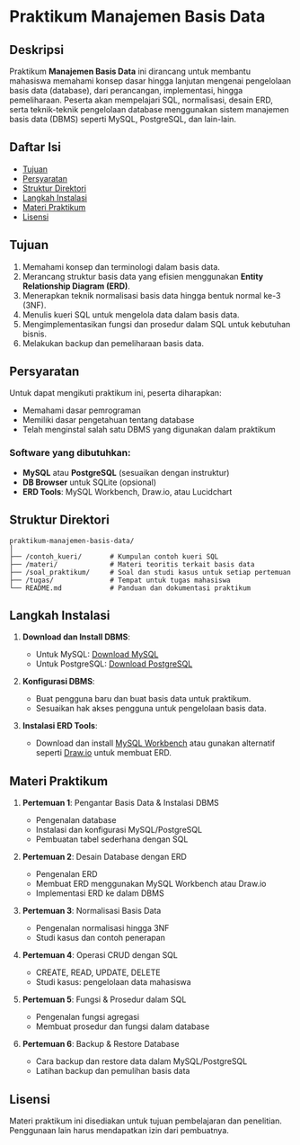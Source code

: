 # Praktikum Manajemen Basis Data

## Deskripsi
Praktikum **Manajemen Basis Data** ini dirancang untuk membantu mahasiswa memahami konsep dasar hingga lanjutan mengenai pengelolaan basis data (database), dari perancangan, implementasi, hingga pemeliharaan. Peserta akan mempelajari SQL, normalisasi, desain ERD, serta teknik-teknik pengelolaan database menggunakan sistem manajemen basis data (DBMS) seperti MySQL, PostgreSQL, dan lain-lain.

## Daftar Isi
- [Tujuan](#tujuan)
- [Persyaratan](#persyaratan)
- [Struktur Direktori](#struktur-direktori)
- [Langkah Instalasi](#langkah-instalasi)
- [Materi Praktikum](#materi-praktikum)
- [Lisensi](#lisensi)

## Tujuan
1. Memahami konsep dan terminologi dalam basis data.
2. Merancang struktur basis data yang efisien menggunakan **Entity Relationship Diagram (ERD)**.
3. Menerapkan teknik normalisasi basis data hingga bentuk normal ke-3 (3NF).
4. Menulis kueri SQL untuk mengelola data dalam basis data.
5. Mengimplementasikan fungsi dan prosedur dalam SQL untuk kebutuhan bisnis.
6. Melakukan backup dan pemeliharaan basis data.

## Persyaratan
Untuk dapat mengikuti praktikum ini, peserta diharapkan:
- Memahami dasar pemrograman
- Memiliki dasar pengetahuan tentang database
- Telah menginstal salah satu DBMS yang digunakan dalam praktikum

### Software yang dibutuhkan:
- **MySQL** atau **PostgreSQL** (sesuaikan dengan instruktur)
- **DB Browser** untuk SQLite (opsional)
- **ERD Tools**: MySQL Workbench, Draw.io, atau Lucidchart

## Struktur Direktori
```
praktikum-manajemen-basis-data/
│
├── /contoh_kueri/       # Kumpulan contoh kueri SQL
├── /materi/             # Materi teoritis terkait basis data
├── /soal_praktikum/     # Soal dan studi kasus untuk setiap pertemuan
├── /tugas/              # Tempat untuk tugas mahasiswa
└── README.md            # Panduan dan dokumentasi praktikum
```

## Langkah Instalasi
1. **Download dan Install DBMS**:
   - Untuk MySQL: [Download MySQL](https://dev.mysql.com/downloads/installer/)
   - Untuk PostgreSQL: [Download PostgreSQL](https://www.postgresql.org/download/)

2. **Konfigurasi DBMS**:
   - Buat pengguna baru dan buat basis data untuk praktikum.
   - Sesuaikan hak akses pengguna untuk pengelolaan basis data.

3. **Instalasi ERD Tools**:
   - Download dan install [MySQL Workbench](https://dev.mysql.com/downloads/workbench/) atau gunakan alternatif seperti [Draw.io](https://app.diagrams.net/) untuk membuat ERD.

## Materi Praktikum
1. **Pertemuan 1**: Pengantar Basis Data & Instalasi DBMS
   - Pengenalan database
   - Instalasi dan konfigurasi MySQL/PostgreSQL
   - Pembuatan tabel sederhana dengan SQL

2. **Pertemuan 2**: Desain Database dengan ERD
   - Pengenalan ERD
   - Membuat ERD menggunakan MySQL Workbench atau Draw.io
   - Implementasi ERD ke dalam DBMS

3. **Pertemuan 3**: Normalisasi Basis Data
   - Pengenalan normalisasi hingga 3NF
   - Studi kasus dan contoh penerapan

4. **Pertemuan 4**: Operasi CRUD dengan SQL
   - CREATE, READ, UPDATE, DELETE
   - Studi kasus: pengelolaan data mahasiswa

5. **Pertemuan 5**: Fungsi & Prosedur dalam SQL
   - Pengenalan fungsi agregasi
   - Membuat prosedur dan fungsi dalam database

6. **Pertemuan 6**: Backup & Restore Database
   - Cara backup dan restore data dalam MySQL/PostgreSQL
   - Latihan backup dan pemulihan basis data

## Lisensi
Materi praktikum ini disediakan untuk tujuan pembelajaran dan penelitian. Penggunaan lain harus mendapatkan izin dari pembuatnya.